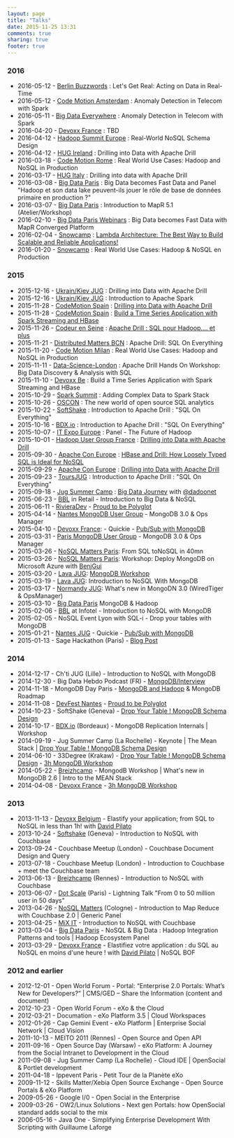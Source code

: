 ```yaml
---
layout: page
title: "Talks"
date: 2015-11-25 13:31
comments: true
sharing: true
footer: true
---
```


### 2016

* 2016-05-12 - [Berlin Buzzwords](https://berlinbuzzwords.de/) : Let's Get Real: Acting on Data in Real-Time
* 2016-05-12 - [Code Motion Amsterdam](http://amsterdam2016.codemotionworld.com/) : Anomaly Detection in Telecom with Spark
* 2016-05-11 - [Big Data Everywhere](http://www.bigdataeverywhere.com/munich-hadoop-conference-2016/) : Anomaly Detection in Telecom with Spark
* 2016-04-20 - [Devoxx France](http://devoxx.fr) : TBD
* 2016-04-12 - [Hadoop Summit Europe](http://hadoopsummit.org/dublin) : Real-World NoSQL Schema Design
* 2016-04-12 - [HUG Ireland](http://www.meetup.com/hadoop-user-group-ireland/) : Drilling into Data with Apache Drill
* 2016-03-18 - [Code Motion Rome](http://rome2016.codemotionworld.com/) : Real World Use Cases: Hadoop and NoSQL in Production
* 2016-03-17 - [HUG Italy](http://www.meetup.com/HUG-Italy/events/228721026/?eventId=228721026) : Drilling into data with Apache Drill
* 2016-03-08 - [Big Data Paris](http://www.bigdataparis.com/) : Big Data becomes Fast Data and Panel "Hadoop et son data lake peuvent-ils jouer le rôle de base de données primaire en production ?"
* 2016-03-07 - [Big Data Paris](http://www.bigdataparis.com/) : Introduction to MapR 5.1 (Atelier/Workshop)
* 2016-02-10 - [Big Data Paris Webinars](http://www.bigdataparis.com/webinars.html) : Big Data becomes Fast Data with MapR Converged Platform
* 2016-02-04 - [Snowcamp](http://www.oop-konferenz.de/oop2016/startseite-englisch/conference/conference-program/speakerdetails/saction/detail/sspeaker/tugdual-grall.html) : [Lambda Architecture: The Best Way to Build Scalable and Reliable Applications!](http://www.slideshare.net/tgrall/lambda-architecture-the-best-way-to-build-scalable-and-reliable-applications)
* 2016-01-20 - [Snowcamp](https://snowcamp2016.sched.org/speaker/tugdual?iframe=no) : Real World Use Cases: Hadoop & NoSQL en Production


### 2015

* 2015-12-16 - [Ukrain/Kiev JUG](http://jug.ua/2015/12/apache_drill_and_apache_spark/) : Drilling into Data with Apache Drill
* 2015-12-16 - [Ukrain/Kiev JUG](http://jug.ua/2015/12/apache_drill_and_apache_spark/) : Introduction to Apache Spark
* 2015-11-28 - [CodeMotion Spain](http://2015.codemotion.es/) : [Drilling into Data with Apache Drill](http://2015.codemotion.es/agenda.html#5699289732874240/45654003)
* 2015-11-28 - [CodeMotion Spain](http://2015.codemotion.es/) : [Build a Time Series Application with Spark Streaming and HBase](http://2015.codemotion.es/agenda.html#5699289732874240/45654003)
* 2015-11-26 - [Codeur en Seine](http://www.codeursenseine.com/2015/) : [Apache Drill : SQL pour Hadoop.... et plus](http://www.codeursenseine.com/2015/speakers.html#orateur-21)
* 2015-11-21 - [Distributed Matters BCN](https://2015.distributed-matters.org/bcn/) : Apache Drill: SQL On Everything
* 2015-11-20 - [Code Motion Milan](http://http://milan2015.codemotionworld.com/) : Real World Use Cases: Hadoop and NoSQL in Production
* 2015-11-11 - [Data-Science-London](http://www.meetup.com/Data-Science-London/events/226497389/) : Apache Drill Hands On Workshop: Big Data Discovery & Analysis with SQL
* 2015-11-10 - [Devoxx Be](http://devoxx.be) : Build a Time Series Application with Spark Streaming and HBase
* 2015-10-29 - [Spark Summit](https://spark-summit.org/eu-2015/) : Adding Complex Data to Spark Stack
* 2015-10-26 - [OSCON](http://conferences.oreilly.com/oscon/open-source-eu-2015) : The new world of open source SQL analytics
* 2015-10-22 - [SoftShake](http://soft-shake.ch/2015/en/) : Introduction to Apache Drill : "SQL On Everything"
* 2015-10-16 - [BDX.io](http://bdx.io) : Introduction to Apache Drill : "SQL On Everything"
* 2015-10-07 - [IT Expo Europe](http://www.ipexpoeurope.com/) : Panel - The Future of Hadoop
* 2015-10-01 - [Hadoop User Group France](http://www.meetup.com/Hadoop-User-Group-France/) : [Drilling into Data with Apache Drill](http://events.mapr.com/HUGFrance)
* 2015-09-30 - [Apache Con Europe](http://events.linuxfoundation.org/events/apache-big-data-europe) : [HBase and Drill: How Loosely Typed SQL is Ideal for NoSQL](http://events.linuxfoundation.org/sites/events/files/slides/how-loosely-typed-sql-is-ideal-for-nosql-2.pdf)
* 2015-09-29 - [Apache Con Europe](http://events.linuxfoundation.org/events/apache-big-data-europe) : [Drilling into Data with Apache Drill](http://events.linuxfoundation.org/sites/events/files/slides/apache_drill_budapest_2015.pdf)
* 2015-09-23 - [ToursJUG](http://www.toursjug.org/) : Introduction to Apache Drill : "SQL On Everything"
* 2015-09-18 - [Jug Summer Camp](http://www.jugsummercamp.org/edition/6) : [Big Data Journey](http://events.linuxfoundation.org/sites/events/files/slides/apache_drill_budapest_2015.pdf) with [@dadoonet](http://twitter.com/dadoonet)
* 2015-06-23 - [BBL](http://www.brownbaglunch.fr/) in Retail - Introduction to Big Data & NoSQL
* 2015-06-11 - [RivieraDev](http://RivieraDev.fr) - [Proud to be Polyglot](www.slideshare.net/tgrall/proud-to-be-polyglot-riviera-dev-2015)
* 2015-04-14 - [Nantes MongoDB User Group](http://www.meetup.com/Nantes-MongoDB-User-Group/) - MongoDB 3.0 & Ops Manager
* 2015-04-10 - [Devoxx France](http://devoxx.fr): - Quickie - [Pub/Sub with MongoDB](https://github.com/tgrall/mongodb-realtime-pubsub)
* 2015-03-31 - [Paris MongoDB User Group](http://www.meetup.com/Paris-MongoDB-User-Group/) - MongoDB 3.0 & Ops Manager
* 2015-03-26 - [NoSQL Matters Paris](https://2015.nosql-matters.org/par/): From SQL toNoSQL in 40mn
* 2015-03-26 - [NoSQL Matters Paris](https://2015.nosql-matters.org/par/): Workshop: Deploy MongoDB on Microsoft Azure with [BenjGui](http://twitter.com/benjguin)  
* 2015-03-20 - [Lava JUG](http://www.lavajug.org/): [MongoDB Workshop](https://github.com/tgrall/mongodb-workshop)
* 2015-03-19 - [Lava JUG](http://www.lavajug.org/): Introduction to NoSQL With MongoDB
* 2015-03-17 - [Normandy JUG](http://www.normandyjug.org/): What's new in MongoDN 3.0 (WiredTiger & OpsManager)
* 2015-03-10 - [Big Data Paris](www.bigdataparis.com) MongoDB & Hadoop
* 2015-02-06 - [BBL](http://www.brownbaglunch.fr/) at Infotel - Introduction to NoSQL with MongoDB
* 2015-02-05 - NoSQL Event Lyon with SQL-i - Drop your tables with MongoDB
* 2015-01-21 - [Nantes JUG](http://nantesjug.org) - Quickie - [Pub/Sub with MongoDB](https://github.com/tgrall/mongodb-realtime-pubsub)
* 2015-01-13 - Sage Hackathon (Paris) - [Blog Post](http://tgrall.github.io/blog/2015/01/23/everybody-says-hackathon/)

### 2014

* 2014-12-17 - Ch'ti JUG (Lille) - Introduction to NoSQL with MongoDB
* 2014-12-30 - Big Data Hebdo Podcast (FR) - [MongoDB/Interview](http://bigdatahebdo.azurewebsites.net/episodes/2014/12/30/EP09_Mongodb/)
* 2014-11-18 - MongoDB Day Paris - [MongoDB and Hadoop](http://www.slideshare.net/tgrall/mongodb-and-hadoop-42312914) & MongoDB Roadmap
* 2014-11-08 - [DevFest Nantes](http://devfest.gdgnantes.com/) - [Proud to be Polyglot](http://www.slideshare.net/tgrall/proud-to-be-polyglot)
* 2014-10-23 - SoftShake (Geneva) - [Drop Your Table ! MongoDB Schema Design](http://www.slideshare.net/tgrall/drop-your-table-mongodb-schema-design)
* 2014-10-17 - [BDX.io](http://bdx.io/) (Bordeaux) - MongoDB Replication Internals |  Workshop
* 2014-09-19 - Jug Summer Camp (La Rochelle) - Keynote |  The Mean Stack | [Drop Your Table ! MongoDB Schema Design](http://www.slideshare.net/tgrall/drop-your-table-mongodb-schema-design)
* 2014-06-10 - 33Degree (Krakaw) - [Drop Your Table ! MongoDB Schema Design](http://www.slideshare.net/tgrall/drop-your-table-mongodb-schema-design) - [3h MongoDB Workshop](https://github.com/tgrall/mongodb-workshop/tree/complete)
* 2014-05-22 - [Breizhcamp](http://www.breizhcamp.org/) - MongodB Workshop | What's new in MongoDB 2.6 | Intro to the MEAN Stack
* 2014-04-08 - [Devoxx France](http://www.devoxx.fr/category/devoxx-france-2014/) - [3h MongoDB Workshop](https://github.com/tgrall/mongodb-workshop/tree/complete)

### 2013

* 2013-11-13 - [Devoxx Belgium](http://www.devoxx.com/) - Elastify your application; from SQL to NoSQL in less than 1h! with [David Pilato](http://twitter.com/dadoonet)
* 2013-10-24 - [Softshake](http://soft-shake.ch/) (Geneva) - Introduction to NoSQL with Couchbase
* 2013-09-24 - Couchbase Meetup (London) - Couchbase Document Design and Query
* 2013-07-18 - Couchbase Meetup (London) - Introduction to Couchbase + meet the Couchbase team
* 2013-06-13 - [Breizhcamp](http://www.breizhcamp.org/) (Rennes) - Introduction to NoSQL with Couchbase
* 2013-06-07 - [Dot Scale](http://www.dotscale.io/) (Paris) - Lightning Talk "From 0 to 50 million user in 50 days"
* 2013-04-26 - [NoSQL Matters](https://2013.nosql-matters.org/cgn/index.html) (Cologne)  -  Introduction to Map Reduce with Couchbase 2.0 | Generic Panel
* 2013-04-25 - [MiX IT](http://www.mix-it.fr/mixit13) - Introduction to NoSQL with Couchbase
* 2013-03-04 - [Big Data Paris](http://www.bigdataparis.com/) - NoSQL & Big Data : Hadoop Integration Patterns and tools | Hadoop Ecosystem Panel
* 2013-03-29 - [Devoxx France](http://www.devoxx.com/display/FR13) - Elastifiez votre application : du SQL au NoSQL en moins d'une heure ! with [David Pilato](http://twitter.com/dadoonet) | NoSQL BOF

### 2012 and earlier

* 2012-12-01 - Open World Forum - Portal: “Enterprise 2.0 Portals: What’s New for Developers?“ | CMS/GED – Share the Information (content and document)
* 2012-10-23 - Open World Forum - eXo & the Cloud
* 2012-03-21 - Documation - eXo Platform 3.5 | Cloud Workspaces
* 2012-01-26 - Cap Gemini Event - eXo Platform | Enterprise Social Network | Cloud Vision
* 2011-10-13 - MEITO 2011 (Rennes) -  Open Source and Open API
* 2011-09-16 - Open Source Day (Warsaw) -  eXo Platform: A Journey from the Social Intranet to Development in the Cloud
* 2011-09-08 - Jug Summer Camp (La Rochelle) -  Cloud IDE | OpenSocial & Portlet development
* 2011-04-18 - Ippevent Paris - Petit Tour de la Planète eXo
* 2009-11-12 - Skills Matter/Xebia Open Source Exchange - Open Source Portals & eXo Platform
* 2009-05-26 - Google I/0 - Open Social in the Enterprise
* 2009-03-26 - OW2/Linux Solutions - Next gen Portals: how OpenSocial standard adds social to the mix
* 2006-05-16 - Java One - Simplifying Enterprise Development With Scripting with Guillaume Laforge
